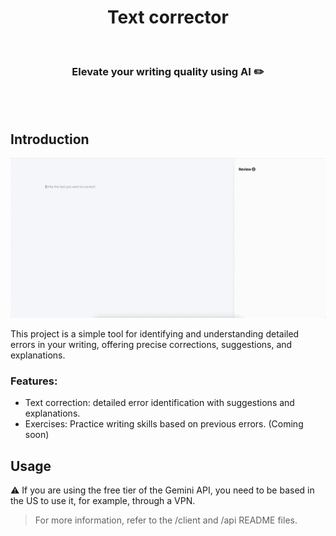 <div align="center">
  <h1>Text corrector</h1>
</div>

<br/>
<div align="center">
  <h3>Elevate your writing quality using AI ✏️</h3>
</div>

<br/>
<br/>

## Introduction

<img src="./misc/readme/demo.gif"  />

This project is a simple tool for identifying and understanding detailed errors in your writing, offering precise corrections, suggestions, and explanations.

### Features:

- Text correction: detailed error identification with suggestions and explanations.
- Exercises: Practice writing skills based on previous errors. (Coming soon)

## Usage

⚠️ If you are using the free tier of the Gemini API, you need to be based in the US to use it, for example, through a VPN.

> For more information, refer to the /client and /api README files.
